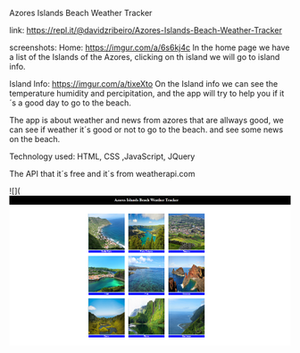 Azores Islands Beach Weather Tracker

link: https://repl.it/@davidzribeiro/Azores-Islands-Beach-Weather-Tracker

screenshots:
Home: https://imgur.com/a/6s6kj4c
In the home page we have a list of the Islands of the Azores, clicking on th island we will go to island info.

Island Info: https://imgur.com/a/tixeXto
On the Island info we can see the temperature humidity and percipitation,
and the app will try to help you if it´s a good day to go to the beach.

The app is about weather and news from azores that are allways good,
we can see if weather it´s good or not to go to the beach. and see some news on the beach.

Technology used: HTML, CSS ,JavaScript, JQuery

The API that it´s free and it´s from weatherapi.com

![](![](/img1.png)

